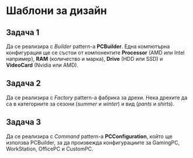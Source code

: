 # Шаблони за дизайн

## Задача 1
Да се реализира с _Builder_ pattern-а __PCBuilder__. Една компютърна конфигурация ще се състои от компонентите __Processor__ (AMD или Intel например), __RAM__ (количество и марка), __Drive__ (HDD или SSD) и __VideoCard__ (Nvidia или AMD).

## Задача 2
Да се реализира с _Factory_ pattern-а фабрика за дрехи. Нека дрехите да са в категориите за сезони (_summer_ и _winter_) и вид (_pants_ и _shirts_).

## Задача 3
Да се реализира с _Command_ pattern-a __PCConfiguration__, който ще използва PCBuilder, за да произвежда конфигурациите за GamingPC, WorkStation, OfficePC и CustomPC.